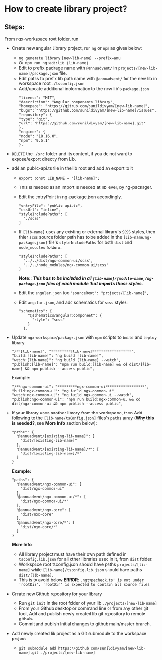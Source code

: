 # How to create library project?

## Steps:

From ngx-workspace root folder, run

- Create new angular Library project, run `ng` or `npm` as given below:
  - `ng generate library` `[new-lib-name] --prefix=anu`
  - Or `npm run ng:add:lib [lib-name]`
  - Edit to prefix package name with `@annuadvent/` in `projects/[new-lib-name]/package.json` file.
  - Edit paths to prefix lib path name with `@annuadvent/` for the new lib in workspace root `./tsconfig.json`
  - Add/update additional inoformation to the new lib's `package.json`
    ```
    "license": "MIT",
    "description": "Angular components library",
    "homepage": "https://github.com/sunildivyam/[new-lib-name]",
    "bugs": "https://github.com/sunildivyam/[new-lib-name]/issues",
    "repository": {
    "type": "git",
    "url": "https://github.com/sunildivyam/[new-lib-name].git"
    },
    "engines": {
    "node": "18.16.0",
    "npm": "9.5.1"
    },
    ```
- `DELETE` the `./src` folder and its content, if you do not want to expose/export directly from Lib.
- add an public-api.ts file in the lib root and add an export to it

  - `export const LIB_NAME = "[lib-name]";`
  - This is needed as an import is needed at lib level, by ng-packager.
  - Edit the entryPoint in ng-package.json accordingly.
    ```
    "entryFile": "public-api.ts",
    "cssUrl": "inline",
    "styleIncludePaths": [
      "./scss"
    ]
    ```
  - If `[lib-name]` uses any existing or external library's `SCSS` styles, then thier `scss` source folder path has to be added in the `[lib-name/ng-package.json]` file's `styleIncludePaths` for both `dist` and `node_modules` folders:
    ```
    "styleIncludePaths": [
      "../../dist/ngx-common-ui/scss",
      "../../node_modules/ngx-common-ui/scss"
    ]
    ```
    **Note:**: ***This has to be included in all `[lib-name]/[module-name]/ng-package.json` files of each module that imports those styles.***

  - Edit the `angular.json` too
    `"sourceRoot": "projects/[lib-name]",`
  - Edit `angular.json`, and add schematics for `scss` styles:

    ```
    "schematics": {
        "@schematics/angular:component": {
          "style": "scss"
        }
      },

    ```
- Update `ngx-workspace/package.json` with `npm` scripts to `build` and `deploy` library
  ```
  "/**[lib-name]": "*********[lib-name]******************",
  "build:[lib-name]": "ng build [lib-name]",
  "watch:[lib-name]": "ng build [lib-name] --watch",
  "publish:[lib-name]": "npm run build:[lib-name] && cd dist/[lib-name] && npm publish --access public",
  ```
  Example:
  ```
  "/**ngx-common-ui": "*********ngx-common-ui******************",
  "build:ngx-common-ui": "ng build ngx-common-ui",
  "watch:ngx-common-ui": "ng build ngx-common-ui --watch",
  "publish:ngx-common-ui": "npm run build:ngx-common-ui && cd dist/ngx-common-ui && npm publish --access public",
  ```
- If your library uses another library from the workspace, then Add following to the `[lib-name/tsConfig.json]` files's `paths` array (**Why this is needed?**, see **More Info** section below):
  ```
  "paths": {
    "@annuadvent/[existing-lib-name]": [
      "dist/[existing-lib-name]"
    ],
    "@annuadvent/[existing-lib-name]/*": [
      "dist/[existing-lib-name]/*"
    ]
  }
  ```

  **Example:**
  ```
  "paths": {
    "@annuadvent/ngx-common-ui": [
      "dist/ngx-common-ui"
    ],
    "@annuadvent/ngx-common-ui/*": [
      "dist/ngx-common-ui/*"
    ],
    "@annuadvent/ngx-core": [
      "dist/ngx-core"
    ],
    "@annuadvent/ngx-core/*": [
      "dist/ngx-core/*"
    ]
  }
  ```
  **More Info**
    - All library project must have their own path defined in `tsconfig.lib.json` for all other libraries used in it, from `dist` folder.
    - Workspace root tsconfig.json should have paths `projects/[lib-name]` while `[lib-name]/tsconfig.lib.json` should have paths `dist/[lib-name]`.
    - This is to avoid below **ERROR**:
    `.ngtypecheck.ts' is not under 'rootDir'. 'rootDir' is expected to contain all source files`

- Create new Github repository for your library
  - Run `git init` in the root folder of your lib `./projects/[new-lib-name]`
  - From your Github desktop or command line or from any other git tool, Add and publish newly created lib git repository to remote github.
  - Commit and publish Initial changes to github main/master branch.
- Add newly created lib project as a Git submodule to the workspace project
  - `git submodule add https://github.com/sunildivyam/[new-lib-name].git ./projects/[new-lib-name]`
